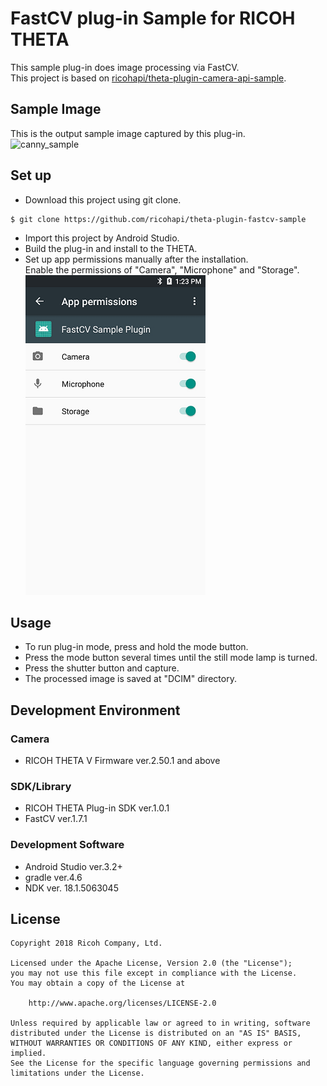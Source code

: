 # FastCV plug-in Sample for RICOH THETA
This sample plug-in does image processing via FastCV.<br>
This project is based on [ricohapi/theta-plugin-camera-api-sample](https://github.com/ricohapi/theta-plugin-camera-api-sample).


## Sample Image
This is the output sample image captured by this plug-in.<br>
![canny_sample](./images/canny_sample.JPG)


## Set up
* Download this project using git clone.

```
$ git clone https://github.com/ricohapi/theta-plugin-fastcv-sample
```

* Import this project by Android Studio.
* Build the plug-in and install to the THETA.
* Set up app permissions manually after the installation.<br>
Enable the permissions of "Camera", "Microphone" and "Storage".<br>
![permissions](./images/permissions.png)

## Usage
* To run plug-in mode, press and hold the mode button.
* Press the mode button several times until the still mode lamp is turned.
* Press the shutter button and capture.
* The processed image is saved at "DCIM" directory.


## Development Environment
### Camera
* RICOH THETA V Firmware ver.2.50.1 and above

### SDK/Library
* RICOH THETA Plug-in SDK ver.1.0.1
* FastCV ver.1.7.1

### Development Software
* Android Studio ver.3.2+
* gradle ver.4.6
* NDK ver. 18.1.5063045


## License

```
Copyright 2018 Ricoh Company, Ltd.

Licensed under the Apache License, Version 2.0 (the "License");
you may not use this file except in compliance with the License.
You may obtain a copy of the License at

    http://www.apache.org/licenses/LICENSE-2.0

Unless required by applicable law or agreed to in writing, software
distributed under the License is distributed on an "AS IS" BASIS,
WITHOUT WARRANTIES OR CONDITIONS OF ANY KIND, either express or implied.
See the License for the specific language governing permissions and
limitations under the License.
```